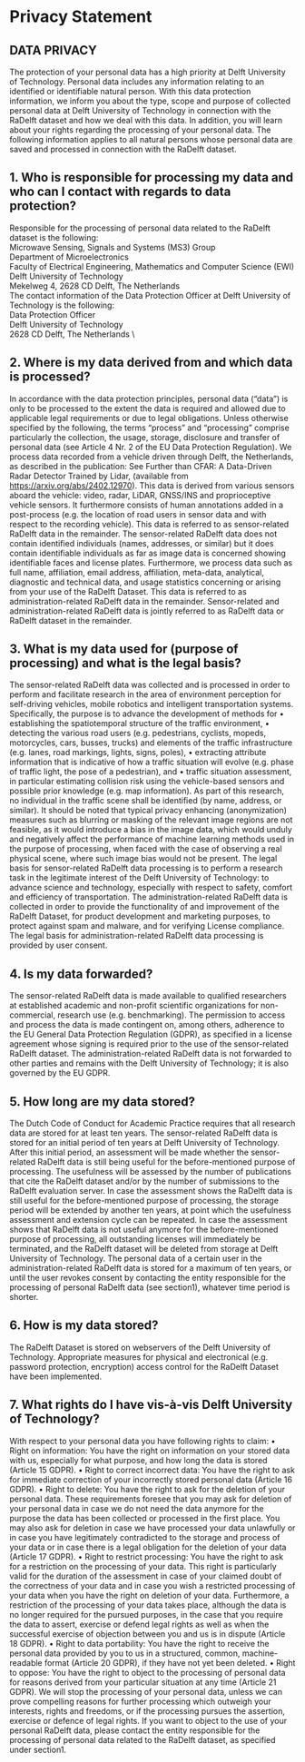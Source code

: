 # Privacy Statement
## DATA PRIVACY
The protection of your personal data has a high priority at Delft University of Technology. Personal data includes any information relating to an identified or identifiable natural person. With this data protection information, we inform you about the type, scope and purpose of collected personal data at Delft University of Technology in connection with the RaDelft dataset and how we deal with this data. In addition, you will learn about your rights regarding the processing of your personal data. The following information applies to all natural persons whose personal data are saved and processed in connection with the RaDelft dataset.
 
## 1. Who is responsible for processing my data and who can I contact with regards to data protection?
Responsible for the processing of personal data related to the RaDelft dataset is the following: \
Microwave Sensing, Signals and Systems (MS3) Group \
Department of Microelectronics \
Faculty of Electrical Engineering, Mathematics and Computer Science (EWI) \
Delft University of Technology \
Mekelweg 4, 2628 CD Delft, The Netherlands \
The contact information of the Data Protection Officer at Delft University of Technology is the following: \
Data Protection Officer \
Delft University of Technology \
2628 CD Delft, The Netherlands \
 
## 2. Where is my data derived from and which data is processed?
In accordance with the data protection principles, personal data (“data”) is only to be processed to the extent the data is required and allowed due to applicable legal requirements or due to legal obligations. Unless otherwise specified by the following, the terms “process” and “processing” comprise particularly the collection, the usage, storage, disclosure and transfer of personal data (see Article 4 Nr. 2 of the EU Data Protection Regulation).
We process data recorded from a vehicle driven through Delft, the Netherlands, as described in the publication: See Further than CFAR: A Data-Driven Radar Detector Trained by Lidar, (available from https://arxiv.org/abs/2402.12970). This data is derived from various sensors aboard the vehicle: video, radar, LiDAR, GNSS/INS and proprioceptive vehicle sensors. It furthermore consists of human annotations added in a post-process (e.g. the location of road users in sensor data and with respect to the recording vehicle). This data is referred to as sensor-related RaDelft data in the remainder. The sensor-related RaDelft data does not contain identified individuals (names, addresses, or similar) but it does contain identifiable individuals as far as image data is concerned showing identifiable faces and license plates.
Furthermore, we process data such as full name, affiliation, email address, affiliation, meta-data, analytical, diagnostic and technical data, and usage statistics concerning or arising from your use of the RaDelft Dataset. This data is referred to as administration-related RaDelft data in the remainder.
Sensor-related and administration-related RaDelft data is jointly referred to as RaDelft data or RaDelft dataset in the remainder.
 
## 3. What is my data used for (purpose of processing) and what is the legal basis?
The sensor-related RaDelft data was collected and is processed in order to perform and facilitate research in the area of environment perception for self-driving vehicles, mobile robotics and intelligent transportation systems. Specifically, the purpose is to advance the development of methods for
•	establishing the spatiotemporal structure of the traffic environment,
•	detecting the various road users (e.g. pedestrians, cyclists, mopeds, motorcycles, cars, busses, trucks) and elements of the traffic infrastructure (e.g. lanes, road markings, lights, signs, poles),
•	extracting attribute information that is indicative of how a traffic situation will evolve (e.g. phase of traffic light, the pose of a pedestrian), and
•	traffic situation assessment, in particular estimating collision risk
using the vehicle-based sensors and possible prior knowledge (e.g. map information). As part of this research, no individual in the traffic scene shall be identified (by name, address, or similar).
It should be noted that typical privacy enhancing (anonymization) measures such as blurring or masking of the relevant image regions are not feasible, as it would introduce a bias in the image data, which would unduly and negatively affect the performance of machine learning methods used in the purpose of processing, when faced with the case of observing a real physical scene, where such image bias would not be present.
The legal basis for sensor-related RaDelft data processing is to perform a research task in the legitimate interest of the Delft University of Technology: to advance science and technology, especially with respect to safety, comfort and efficiency of transportation.
The administration-related RaDelft data is collected in order to provide the functionality of and improvement of the RaDelft Dataset, for product development and marketing purposes, to protect against spam and malware, and for verifying License compliance. The legal basis for administration-related RaDelft data processing is provided by user consent.
 
## 4. Is my data forwarded?
The sensor-related RaDelft data is made available to qualified researchers at established academic and non-profit scientific organizations for non-commercial, research use (e.g. benchmarking). The permission to access and process the data is made contingent on, among others, adherence to the EU General Data Protection Regulation (GDPR), as specified in a license agreement whose signing is required prior to the use of the sensor-related RaDelft dataset.
The administration-related RaDelft data is not forwarded to other parties and remains with the Delft University of Technology; it is also governed by the EU GDPR.
  
## 5. How long are my data stored?
The Dutch Code of Conduct for Academic Practice requires that all research data are stored for at least ten years.
The sensor-related RaDelft data is stored for an initial period of ten years at Delft University of Technology. After this initial period, an assessment will be made whether the sensor-related RaDelft data is still being useful for the before-mentioned purpose of processing. The usefulness will be assessed by the number of publications that cite the RaDelft dataset and/or by the number of submissions to the RaDelft evaluation server. In case the assessment shows the RaDelft data is still useful for the before-mentioned purpose of processing, the storage period will be extended by another ten years, at point which the usefulness assessment and extension cycle can be repeated. In case the assessment shows that RaDelft data is not useful anymore for the before-mentioned purpose of processing, all outstanding licenses will immediately be terminated, and the RaDelft dataset will be deleted from storage at Delft University of Technology.
The personal data of a certain user in the administration-related RaDelft data is stored for a maximum of ten years, or until the user revokes consent by contacting the entity responsible for the processing of personal RaDelft data (see section1), whatever time period is shorter.
 
## 6. How is my data stored?
The RaDelft Dataset is stored on webservers of the Delft University of Technology. Appropriate measures for physical and electronical (e.g. password protection, encryption) access control for the RaDelft Dataset have been implemented.
 
## 7. What rights do I have vis-à-vis Delft University of Technology?
With respect to your personal data you have following rights to claim:
•	Right on information: You have the right on information on your stored data with us, especially for what purpose, and how long the data is stored (Article 15 GDPR).
•	Right to correct incorrect data: You have the right to ask for immediate correction of your incorrectly stored personal data (Article 16 GDPR).
•	Right to delete: You have the right to ask for the deletion of your personal data. These requirements foresee that you may ask for deletion of your personal data in case we do not need the data anymore for the purpose the data has been collected or processed in the first place. You may also ask for deletion in case we have processed your data unlawfully or in case you have legitimately contradicted to the storage and process of your data or in case there is a legal obligation for the deletion of your data (Article 17 GDPR).
•	Right to restrict processing: You have the right to ask for a restriction on the processing of your data. This right is particularly valid for the duration of the assessment in case of your claimed doubt of the correctness of your data and in case you wish a restricted processing of your data when you have the right on deletion of your data. Furthermore, a restriction of the processing of your data takes place, although the data is no longer required for the pursued purposes, in the case that you require the data to assert, exercise or defend legal rights as well as when the successful exercise of objection between you and us is in dispute (Article 18 GDPR).
•	Right to data portability: You have the right to receive the personal data provided by you to us in a structured, common, machine-readable format (Article 20 GDPR), if they have not yet been deleted.
•	Right to oppose: You have the right to object to the processing of personal data for reasons derived from your particular situation at any time (Article 21 GDPR). We will stop the processing of your personal data, unless we can prove compelling reasons for further processing which outweigh your interests, rights and freedoms, or if the processing pursues the assertion, exercise or defence of legal rights.
If you want to object to the use of your personal RaDelft data, please contact the entity responsible for the processing of personal data related to the RaDelft dataset, as specified under section1.
